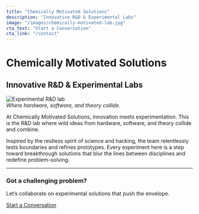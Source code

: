 ```yaml
---
title: "Chemically Motivated Solutions"
description: "Innovative R&D & Experimental Labs"
image: "/images/chemically-motivated-lab.jpg"
cta_text: "Start a Conversation"
cta_link: "/contact"
---
```


# Chemically Motivated Solutions  
## Innovative R&D & Experimental Labs

![Experimental R&D lab](/images/chemically-motivated-lab.jpg)  
*Where hardware, software, and theory collide.*

At Chemically Motivated Solutions, innovation meets experimentation. This is the R&D lab where wild ideas from hardware, software, and theory collide and combine.

Inspired by the restless spirit of science and hacking, the team relentlessly tests boundaries and refines prototypes. Every experiment here is a step toward breakthrough solutions that blur the lines between disciplines and redefine problem-solving.

---

### Got a challenging problem?

Let’s collaborate on experimental solutions that push the envelope.

[Start a Conversation](/contact)